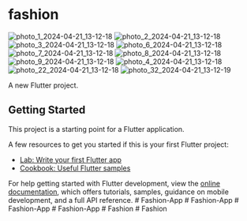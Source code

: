 # fashion
![photo_1_2024-04-21_13-12-18](https://github.com/Rehab-Sobhy/fashion-app/assets/148494757/a2583cc1-89be-45e9-8fc7-992b20d5d378)
![photo_2_2024-04-21_13-12-18](https://github.com/Rehab-Sobhy/fashion-app/assets/148494757/d5f2bb14-5659-41e8-b317-8ef9227f937b)
![photo_3_2024-04-21_13-12-18](https://github.com/Rehab-Sobhy/fashion-app/assets/148494757/be0b3838-d848-4278-9bbb-b8aac497d677)
![photo_6_2024-04-21_13-12-18](https://github.com/Rehab-Sobhy/fashion-app/assets/148494757/9809960c-241a-485a-a134-1e56c3be0c12)
![photo_7_2024-04-21_13-12-18](https://github.com/Rehab-Sobhy/fashion-app/assets/148494757/aff7d408-35f4-4c6a-b0f9-d9d86bb03821)
![photo_8_2024-04-21_13-12-18](https://github.com/Rehab-Sobhy/fashion-app/assets/148494757/63d16176-ade9-48cb-9142-a0b4339f2086)
![photo_9_2024-04-21_13-12-18](https://github.com/Rehab-Sobhy/fashion-app/assets/148494757/d86a5f73-7d42-4d11-8af1-1cfd2487db5b)
![photo_4_2024-04-21_13-12-18](https://github.com/Rehab-Sobhy/fashion-app/assets/148494757/1686b677-e68e-4182-8862-86d5ccf566d6)
![photo_22_2024-04-21_13-12-18](https://github.com/Rehab-Sobhy/fashion-app/assets/148494757/3729d1e4-2562-46e2-8b7b-e420348ba82a)
![photo_32_2024-04-21_13-12-19](https://github.com/Rehab-Sobhy/fashion-app/assets/148494757/314b9d24-8427-46c0-bdad-39171795483f)






A new Flutter project.

## Getting Started

This project is a starting point for a Flutter application.

A few resources to get you started if this is your first Flutter project:

- [Lab: Write your first Flutter app](https://docs.flutter.dev/get-started/codelab)
- [Cookbook: Useful Flutter samples](https://docs.flutter.dev/cookbook)

For help getting started with Flutter development, view the
[online documentation](https://docs.flutter.dev/), which offers tutorials,
samples, guidance on mobile development, and a full API reference.
#   F a s h i o n - A p p 
 
 #   F a s h i o n - A p p 
 
 #   F a s h i o n - A p p 
 
 #   F a s h i o n - A p p 
 
 #   F a s h i o n 
 
 #   F a s h i o n 


 
 
